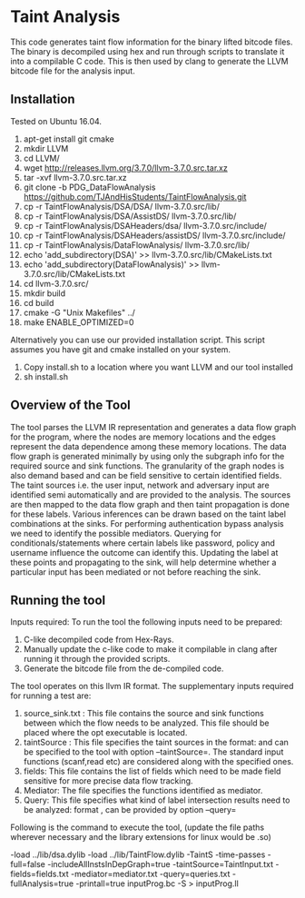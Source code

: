 Taint Analysis
=========
This code generates taint flow information for the binary lifted bitcode files. The binary is decompiled using hex and run through scripts to translate it into a compilable C code. This is then used by clang to generate the LLVM bitcode file for the analysis input. 

Installation
-------

Tested on Ubuntu 16.04.

1. apt-get install git cmake
2. mkdir LLVM
3. cd LLVM/
4. wget http://releases.llvm.org/3.7.0/llvm-3.7.0.src.tar.xz
5. tar -xvf llvm-3.7.0.src.tar.xz
6. git clone -b PDG_DataFlowAnalysis https://github.com/TJAndHisStudents/TaintFlowAnalysis.git
7. cp -r TaintFlowAnalysis/DSA/DSA/ llvm-3.7.0.src/lib/
8. cp -r TaintFlowAnalysis/DSA/AssistDS/ llvm-3.7.0.src/lib/
9. cp -r TaintFlowAnalysis/DSAHeaders/dsa/ llvm-3.7.0.src/include/
10. cp -r TaintFlowAnalysis/DSAHeaders/assistDS/ llvm-3.7.0.src/include/
11. cp -r TaintFlowAnalysis/DataFlowAnalysis/ llvm-3.7.0.src/lib/
12. echo 'add_subdirectory(DSA)' >> llvm-3.7.0.src/lib/CMakeLists.txt 
13. echo 'add_subdirectory(DataFlowAnalysis)' >> llvm-3.7.0.src/lib/CMakeLists.txt 
14. cd llvm-3.7.0.src/
15. mkdir build
16. cd build
17. cmake -G "Unix Makefiles" ../
18. make ENABLE_OPTIMIZED=0

Alternatively you can use our provided installation script. This script assumes you have git and cmake installed on your system.

1. Copy install.sh to a location where you want LLVM and our tool installed
2. sh install.sh

Overview of the Tool
--------
The tool parses the LLVM IR representation and generates a data flow graph for the program, where the nodes are memory locations and the edges represent the data dependence among these memory locations. The data flow graph is generated minimally by using only the subgraph info for the required source and sink functions. The granularity of the graph nodes is also demand based and can be field sensitive to certain identified fields. 
The taint sources i.e. the user input, network and adversary input are identified semi automatically and are provided to the analysis. The sources are then mapped to the data flow graph and then taint propagation is done for these labels. Various inferences can be drawn based on the taint label combinations at the sinks. For performing authentication bypass analysis we need to identify the possible mediators. Querying for conditionals/statements where certain labels like password, policy and username influence the outcome can identify this. Updating the label at these points and propagating to the sink, will help determine whether a particular input has been mediated or not before reaching the sink.

Running the tool
---------
Inputs required: To run the tool the following inputs need to be prepared: 
1. C-like decompiled code from Hex-Rays. 
2. Manually update the c-like code to make it compilable in clang after running it through the provided scripts. 
3. Generate the bitcode file from the de-compiled code.

The tool operates on this llvm IR format. The supplementary inputs required for running a test are:
1.	source_sink.txt : This file contains the source and sink functions between which the flow needs to be analyzed. This file should be placed where the opt executable is located. 
2.	taintSource : This file specifies the taint sources in the format: <function varname label> and can be specified to the tool with option –taintSource=<file>. The standard input functions (scanf,read etc) are considered along with the specified ones. 
3.	fields: This file contains the list of fields which need to be made field sensitive for more precise data flow tracking.
4.	Mediator: The file specifies the functions identified as mediator. 
5.	Query: This file specifies what kind of label intersection results need to be analyzed: format <intersect  label1 label2>, can be provided by option –query=<file>

Following is the command to execute the tool, (update the file paths wherever necessary and the library extensions for linux would be .so)

-load ../lib/dsa.dylib -load ../lib/TaintFlow.dylib  -TaintS -time-passes -full=false -includeAllInstsInDepGraph=true -taintSource=TaintInput.txt  -fields=fields.txt -mediator=mediator.txt -query=queries.txt -fullAnalysis=true -printall=true inputProg.bc -S > inputProg.ll

